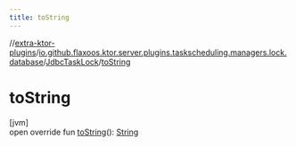 ```yaml
---
title: toString
---
```

//[extra-ktor-plugins](../../../index.md)/[io.github.flaxoos.ktor.server.plugins.taskscheduling.managers.lock.database](../index.md)/[JdbcTaskLock](index.md)/[toString](to-string.md)



# toString



[jvm]\
open override fun [toString](to-string.md)(): [String](https://kotlinlang.org/api/latest/jvm/stdlib/kotlin/-string/index.md)




